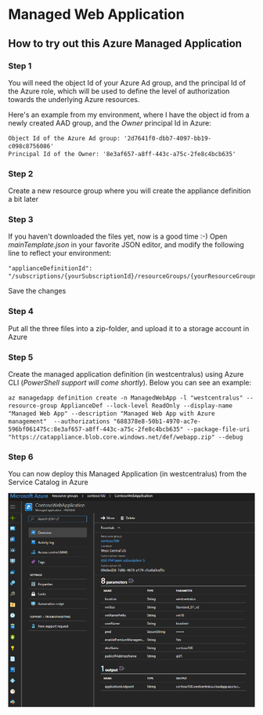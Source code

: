 # Managed Web Application

## How to try out this Azure Managed Application

### Step 1

You will need the object Id of your Azure Ad group, and the principal Id of the Azure role, which will be used to define the level of authorization towards the underlying Azure resources.

Here's an example from my environment, where I have the object id from a newly created AAD group, and the *Owner* principal Id in Azure:

	Object Id of the Azure Ad group: '2d7641f0-dbb7-4097-bb19-c098c8756086'
	Principal Id of the Owner: '8e3af657-a8ff-443c-a75c-2fe8c4bcb635'

### Step 2

Create a new resource group where you will create the appliance definition a bit later

### Step 3

If you haven't downloaded the files yet, now is a good time :-)
Open *mainTemplate.json* in your favorite JSON editor, and modify the following line to reflect your environment:

	"applianceDefinitionId": "/subscriptions/{yourSubscriptionId}/resourceGroups/{yourResourceGroupname}/providers/Microsoft.Solutions/applianceDefinitions/ManagedWebApp",

Save the changes

### Step 4

Put all the three files into a zip-folder, and upload it to a storage account in Azure

### Step 5

Create the managed application definition (in westcentralus) using Azure CLI (*PowerShell support will come shortly*). Below you can see an example:

	az managedapp definition create -n ManagedWebApp -l "westcentralus" --resource-group ApplianceDef --lock-level ReadOnly --display-name "Managed Web App" --description "Managed Web App with Azure management"  --authorizations "688378e8-50b1-4970-ac7e-596bf061475c:8e3af657-a8ff-443c-a75c-2fe8c4bcb635" --package-file-uri "https://catappliance.blob.core.windows.net/def/webapp.zip" --debug

### Step 6

You can now deploy this Managed Application (in westcentralus) from the Service Catalog in Azure

![alt text](images/webapp.png "Managed Web Application")